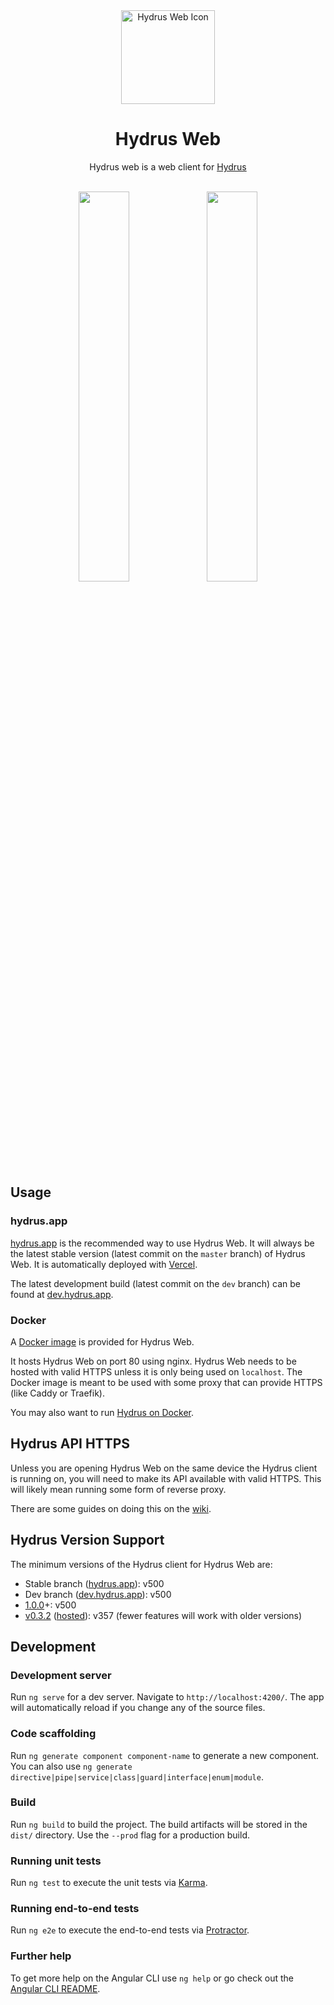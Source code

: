 <div align="center">
<img src="https://raw.githubusercontent.com/floogulinc/hydrus-web/master/src/assets/icon.svg?sanitize=true" alt="Hydrus Web Icon" width="150"/>
<h1> Hydrus Web </h1>

Hydrus web is a web client for [Hydrus](https://hydrusnetwork.github.io/hydrus/)

</div>
<div align="center">
<br>
<img src="https://user-images.githubusercontent.com/1300395/92695467-1c69aa00-f30e-11ea-844e-5ea80cfe6fcb.png" width="40%" />
<img src="https://user-images.githubusercontent.com/1300395/92695470-1d024080-f30e-11ea-8eb9-ae3b36bfdbe3.png" width="40%" />

</div>

## Usage

### hydrus.app

[hydrus.app](https://hydrus.app/) is the recommended way to use Hydrus Web. It will always be the latest stable version (latest commit on the `master` branch) of Hydrus Web. It is automatically deployed with [Vercel](https://vercel.com/).

The latest development build (latest commit on the `dev` branch) can be found at [dev.hydrus.app](https://dev.hydrus.app/).

### Docker

A [Docker image](https://github.com/floogulinc/hydrus-web/pkgs/container/hydrus-web) is provided for Hydrus Web. 

It hosts Hydrus Web on port 80 using nginx. Hydrus Web needs to be hosted with valid HTTPS unless it is only being used on `localhost`. The Docker image is meant to be used with some proxy that can provide HTTPS (like Caddy or Traefik).

You may also want to run [Hydrus on Docker](https://hydrusnetwork.github.io/hydrus/docker.html).

## Hydrus API HTTPS

Unless you are opening Hydrus Web on the same device the Hydrus client is running on, you will need to make its API available with valid HTTPS. This will likely mean running some form of reverse proxy.

There are some guides on doing this on the [wiki](https://github.com/floogulinc/hydrus-web/wiki).

## Hydrus Version Support

The minimum versions of the Hydrus client for Hydrus Web are:

- Stable branch ([hydrus.app](https://hydrus.app/)): v500
- Dev branch ([dev.hydrus.app](https://dev.hydrus.app/)): v500
- [1.0.0](https://github.com/floogulinc/hydrus-web/releases/tag/v1.0.0)+: v500
- [v0.3.2](https://github.com/floogulinc/hydrus-web/releases/tag/v0.3.2) ([hosted](https://hydrus-web-7kcb13b74-floogulinc.vercel.app/)): v357 (fewer features will work with older versions)

## Development

### Development server

Run `ng serve` for a dev server. Navigate to `http://localhost:4200/`. The app will automatically reload if you change any of the source files.

### Code scaffolding

Run `ng generate component component-name` to generate a new component. You can also use `ng generate directive|pipe|service|class|guard|interface|enum|module`.

### Build

Run `ng build` to build the project. The build artifacts will be stored in the `dist/` directory. Use the `--prod` flag for a production build.

### Running unit tests

Run `ng test` to execute the unit tests via [Karma](https://karma-runner.github.io).

### Running end-to-end tests

Run `ng e2e` to execute the end-to-end tests via [Protractor](http://www.protractortest.org/).

### Further help

To get more help on the Angular CLI use `ng help` or go check out the [Angular CLI README](https://github.com/angular/angular-cli/blob/master/README.md).
